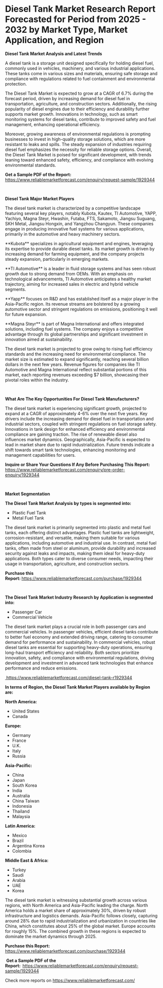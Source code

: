 <p><h1>Diesel Tank Market Research Report Forecasted for Period from 2025 -  2032 by Market Type, Market Application, and Region</h1></p><p><strong>Diesel Tank Market Analysis and Latest Trends</strong></p>
<p><p>A diesel tank is a storage unit designed specifically for holding diesel fuel, commonly used in vehicles, machinery, and various industrial applications. These tanks come in various sizes and materials, ensuring safe storage and compliance with regulations related to fuel containment and environmental protection. </p><p>The Diesel Tank Market is expected to grow at a CAGR of 6.7% during the forecast period, driven by increasing demand for diesel fuel in transportation, agriculture, and construction sectors. Additionally, the rising popularity of diesel engines due to their efficiency and durability further supports market growth. Innovations in technology, such as smart monitoring systems for diesel tanks, contribute to improved safety and fuel management, enhancing operational efficiency. </p><p>Moreover, growing awareness of environmental regulations is prompting businesses to invest in high-quality storage solutions, which are more resistant to leaks and spills. The steady expansion of industries requiring diesel fuel emphasizes the necessity for reliable storage options. Overall, the Diesel Tank Market is poised for significant development, with trends leaning toward enhanced safety, efficiency, and compliance with evolving environmental standards.</p></p>
<p><strong>Get a Sample PDF of the Report:&nbsp;</strong> <a href="https://www.reliablemarketforecast.com/enquiry/request-sample/1929344?utm_campaign=2307&utm_medium=2&utm_source=Github&utm_content=ia&utm_term=09042025&utm_id=diesel-tank">https://www.reliablemarketforecast.com/enquiry/request-sample/1929344</a></p>
<p>&nbsp;</p>
<p><strong>Diesel Tank Major Market Players</strong></p>
<p><p>The diesel tank market is characterized by a competitive landscape featuring several key players, notably Kubota, Kautex, TI Automotive, YAPP, Yachiyo, Magna Steyr, Hwashin, Futaba, FTS, Sakamoto, Jiangsu Suguang, SKH Metal, Jiangsu Hongxin, and Yangzhou Changyun. These companies engage in producing innovative fuel systems for various applications, primarily in the automotive and heavy machinery sectors.</p><p>**Kubota** specializes in agricultural equipment and engines, leveraging its expertise to provide durable diesel tanks. Its market growth is driven by increasing demand for farming equipment, and the company projects steady expansion, particularly in emerging markets.</p><p>**TI Automotive** is a leader in fluid storage systems and has seen robust growth due to strong demand from OEMs. With an emphasis on technological advancements, TI Automotive anticipates a healthy market trajectory, aiming for increased sales in electric and hybrid vehicle segments.</p><p>**Yapp** focuses on R&D and has established itself as a major player in the Asia-Pacific region. Its revenue streams are bolstered by a growing automotive sector and stringent regulations on emissions, positioning it well for future expansion.</p><p>**Magna Steyr** is part of Magna International and offers integrated solutions, including fuel systems. The company enjoys a competitive advantage through its global partnerships and significant investment in innovation aimed at sustainability.</p><p>The diesel tank market is projected to grow owing to rising fuel efficiency standards and the increasing need for environmental compliance. The market size is estimated to expand significantly, reaching several billion dollars in the next few years. Revenue figures for companies like TI Automotive and Magna International reflect substantial portions of this market, each reporting revenues exceeding $7 billion, showcasing their pivotal roles within the industry.</p></p>
<p>&nbsp;</p>
<p><strong>What Are The Key Opportunities For Diesel Tank Manufacturers?</strong></p>
<p><p>The diesel tank market is experiencing significant growth, projected to expand at a CAGR of approximately 4-6% over the next five years. Key drivers include the increasing demand for diesel fuel in transportation and industrial sectors, coupled with stringent regulations on fuel storage safety. Innovations in tank design for enhanced efficiency and environmental compliance are gaining traction. The rise of renewable diesel also influences market dynamics. Geographically, Asia-Pacific is expected to lead in market share due to rapid industrialization. Future trends indicate a shift towards smart tank technologies, enhancing monitoring and management capabilities for users.</p></p>
<p><strong>Inquire or Share Your Questions If Any Before Purchasing This Report:</strong> <a href="https://www.reliablemarketforecast.com/enquiry/pre-order-enquiry/1929344?utm_campaign=2307&utm_medium=2&utm_source=Github&utm_content=ia&utm_term=09042025&utm_id=diesel-tank">https://www.reliablemarketforecast.com/enquiry/pre-order-enquiry/1929344</a></p>
<p>&nbsp;</p>
<p><strong>Market Segmentation</strong></p>
<p><strong>The Diesel Tank Market Analysis by types is segmented into:</strong></p>
<p><ul><li>Plastic Fuel Tank</li><li>Metal Fuel Tank</li></ul></p>
<p><p>The diesel tank market is primarily segmented into plastic and metal fuel tanks, each offering distinct advantages. Plastic fuel tanks are lightweight, corrosion-resistant, and versatile, making them suitable for various applications, including automotive and industrial use. In contrast, metal fuel tanks, often made from steel or aluminum, provide durability and increased security against leaks and impacts, making them ideal for heavy-duty applications. Both types cater to diverse consumer needs, impacting their usage in transportation, agriculture, and construction sectors.</p></p>
<p><strong>Purchase this Report:&nbsp;</strong><a href="https://www.reliablemarketforecast.com/purchase/1929344?utm_campaign=2307&utm_medium=2&utm_source=Github&utm_content=ia&utm_term=09042025&utm_id=diesel-tank">https://www.reliablemarketforecast.com/purchase/1929344</a></p>
<p>&nbsp;</p>
<p><strong>The Diesel Tank Market Industry Research by Application is segmented into:</strong></p>
<p><ul><li>Passenger Car</li><li>Commercial Vehicle</li></ul></p>
<p><p>The diesel tank market plays a crucial role in both passenger cars and commercial vehicles. In passenger vehicles, efficient diesel tanks contribute to better fuel economy and extended driving range, catering to consumer demand for performance and sustainability. In commercial vehicles, robust diesel tanks are essential for supporting heavy-duty operations, ensuring long-haul transport efficiency and reliability. Both sectors prioritize innovation, safety, and compliance with environmental regulations, driving development and investment in advanced tank technologies that enhance performance and reduce emissions.</p></p>
<p><a href="https://www.reliablemarketforecast.com/diesel-tank-r1929344?utm_campaign=2307&utm_medium=2&utm_source=Github&utm_content=ia&utm_term=09042025&utm_id=diesel-tank">&nbsp;https://www.reliablemarketforecast.com/diesel-tank-r1929344</a></p>
<p><strong>In terms of Region, the Diesel Tank Market Players available by Region are:</strong></p>
<p>
    <p> <strong> North America: </strong>
        <ul>
            <li>United States</li>
            <li>Canada</li>
        </ul>
        </p> 
    <p> <strong> Europe: </strong>
        <ul>
            <li>Germany</li>
            <li>France</li>
            <li>U.K.</li>
            <li>Italy</li>
            <li>Russia</li>
        </ul>
        </p> 
    <p> <strong> Asia-Pacific: </strong>
        <ul>
            <li>China</li>
            <li>Japan</li>
            <li>South Korea</li>
            <li>India</li>
            <li>Australia</li>
            <li>China Taiwan</li>
            <li>Indonesia</li>
            <li>Thailand</li>
            <li>Malaysia</li>
        </ul>
        </p> 
    <p> <strong> Latin America: </strong>
        <ul>
            <li>Mexico</li>
            <li>Brazil</li>
            <li>Argentina Korea</li>
            <li>Colombia</li>
        </ul>
        </p> 
    <p> <strong> Middle East & Africa: </strong>
        <ul>
            <li>Turkey</li>
            <li>Saudi</li>
            <li>Arabia</li>
            <li>UAE</li>
            <li>Korea</li>
        </ul>
    </p>
    </p>
<p><p>The diesel tank market is witnessing substantial growth across various regions, with North America and Asia-Pacific leading the charge. North America holds a market share of approximately 30%, driven by robust infrastructure and logistics demands. Asia-Pacific follows closely, capturing around 28% due to rapid industrialization and urbanization in countries like China, which constitutes about 25% of the global market. Europe accounts for roughly 15%. The combined growth in these regions is expected to dominate the market dynamics through 2025.</p></p>
<p><strong>Purchase this Report: </strong><a href="https://www.reliablemarketforecast.com/purchase/1929344?utm_campaign=2307&utm_medium=2&utm_source=Github&utm_content=ia&utm_term=09042025&utm_id=diesel-tank">https://www.reliablemarketforecast.com/purchase/1929344</a></p>
<p>&nbsp;<strong>Get a Sample PDF of the Report:&nbsp;&nbsp;</strong><a href="https://www.reliablemarketforecast.com/enquiry/request-sample/1929344?utm_campaign=2307&utm_medium=2&utm_source=Github&utm_content=ia&utm_term=09042025&utm_id=diesel-tank">https://www.reliablemarketforecast.com/enquiry/request-sample/1929344</a></p>
<p><strong></strong></p>
<p>Check more reports on <a href="https://www.reliablemarketforecast.com/?utm_campaign=2307&utm_medium=2&utm_source=Github&utm_content=ia&utm_term=09042025&utm_id=diesel-tank">https://www.reliablemarketforecast.com/</a></p>